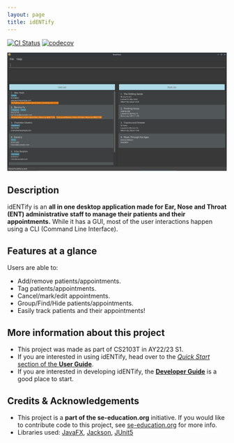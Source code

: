 ```yaml
---
layout: page
title: idENTify
---
```


[![CI Status](https://github.com/se-edu/addressbook-level3/workflows/Java%20CI/badge.svg)](https://github.com/AY2223S1-CS2103T-T17-4/tp/actions)
[![codecov](https://codecov.io/gh/se-edu/addressbook-level3/branch/master/graph/badge.svg)](https://app.codecov.io/gh/AY2223S1-CS2103T-T17-4/tp)

![Ui](images/Ui.png)

## Description
idENTify is an **all in one desktop application made for Ear, Nose and Throat (ENT) administrative staff to manage their patients and their appointments.** While it has a GUI, most of the user interactions happen using a CLI (Command Line Interface).

## Features at a glance

Users are able to:
* Add/remove patients/appointments.
* Tag patients/appointments.
* Cancel/mark/edit appointments.
* Group/Find/Hide patients/appointments.
* Easily track patients and their appointments!

## More information about this project
* This project was made as part of CS2103T in AY22/23 S1.
* If you are interested in using idENTify, head over to the [*Quick Start* section of the **User Guide**](https://ay2223s1-cs2103t-t17-4.github.io/tp/UserGuide.html#quick-start).
* If you are interested in developing idENTify, the **[Developer Guide](https://ay2223s1-cs2103t-t17-4.github.io/tp/DeveloperGuide.html)** is a good place to start.

## Credits & Acknowledgements
* This project is a **part of the se-education.org** initiative. If you would like to contribute code to this project, see [se-education.org](https://se-education.org#https://se-education.org/#contributing) for more info.
* Libraries used: [JavaFX](https://openjfx.io/), [Jackson](https://github.com/FasterXML/jackson), [JUnit5](https://github.com/junit-team/junit5)
